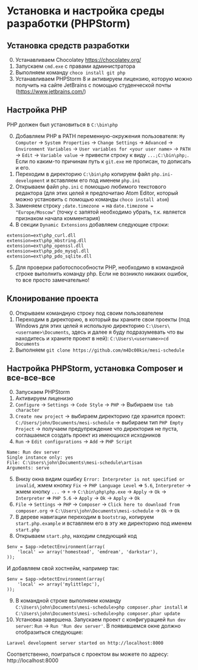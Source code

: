 # Установка и настройка среды разработки (PHPStorm)

## Установка средств разработки

0. Устанавливаем Chocolatey https://chocolatey.org/
1. Запускаем `cmd.exe` с правами администратора
2. Выполняем команду `choco install git php`
3. Устанавливаем PHPStorm 8 и активируем лицензию, которую можно получить на
  сайте JetBrains с помощью студенческой почты (https://www.jetbrains.com/)

## Настройка PHP

PHP должен был установиться в `C:\bin\php`

0. Добавляем PHP в PATH переменную-окружения пользователя: `My Computer` ->
  `System Properties` -> `Change Settings` -> `Advanced` ->
  `Environment Variables` -> `User variables for <your user name>` -> `PATH`
  -> `Edit` -> `Variable value` -> привести строку к виду `...;C:\bin\php;`.
  Если по каким-то причинам путь к `git.exe` не прописан, то дописать и его.
1. Переходим в директорию `C:\bin\php` копируем файл `php.ini-development`
  и вставляем его под именем `php.ini`
2. Открываем файл `php.ini` с помощью любимого текстового редактора (для этих
  целей я предпочитаю Atom Editor, который можно установить с помощью команды
  `choco install atom`)
3. Заменяем строку `;date.timezone =` на `date.timezone = "Europe/Moscow"`
  (точку с запятой необходимо убрать, т.к. является признаком начала
   комментария)
4. В секции `Dynamic Extensions` добавляем следующие строки:
```
extension=ext\php_curl.dll
extension=ext\php_mbstring.dll
extension=ext\php_openssl.dll
extension=ext\php_pdo_mysql.dll
extension=ext\php_pdo_sqlite.dll
```
5. Для проверки работоспособности PHP, необходимо в командной строке выполнить
  команду php. Если не возникло никаких ошибок, то все просто замечательно!

## Клонирование проекта

0. Открываем командную строку под своим пользователем
1. Переходим в директорию, в который вы храните свои проекты (под Windows
  для этих целей я использую директорию `C:\Users\<username>\Documents`, здесь
  и далее я буду подразумевать что вы находитесь и храните проект в ней):
  `C:\Users\<username>>cd Documents`
2. Выполняем `git clone https://github.com/m4Dc00kie/mesi-schedule`

## Настройка PHPStorm, установка Composer и все-все-все

0. Запускаем PHPStorm
1. Активируем лиценизю
2. `Configure` -> `Settings` -> `Code Style` -> `PHP` ->
 Выбираем `Use tab character`
3. `Create new project` -> выбираем директорию где хранится проект:
  `C:/Users/john/Documents/mesi-schedule` -> выбираем тип `PHP Empty Project`
  -> получаем предупреждение что директория не пуста, соглашаемся создать
  проект из имеющихся исходников
4. `Run` -> `Edit configurations` -> `Add` -> `PHP Script`
```
Name: Run dev server
Single instance only: yes
File: C:\Users\john\Documents\mesi-schedule\artisan
Arguments: serve
```
5. Внизу окна видим ошибку `Error: Interpreter is not specified or invalid`,
  жмем кнопку `Fix` -> `PHP Language Level` => `5.6`, `Interpreter` ->
  жмем кнопку `...` -> `+` -> `C:\bin\php\php.exe` -> `Apply` -> `Ok`
  -> `Interpreter` => `PHP 5.6` -> `Apply` -> `Ok` -> `Apply` -> `Ok`
6. `File` -> `Settings` -> `PHP` -> `Composer` ->
  `Click here to download from composer.org` ->
  `C:\Users\john\Documents\mesi-schedule` -> `Ok` -> `Ok`
7. В дереве навигации переходим в `bootstrap`, копируем `start.php.example` и
вставляем его в эту же директорию под именем `start.php`
8. Открываем `start.php`, находим следующий код
```
$env = $app->detectEnvironment(array(
    'local' => array('homestead', 'emdream', 'darkstar'),
));
```
И добавляем свой хостнейм, например так:
```
$env = $app->detectEnvironment(array(
    'local' => array('mylittlepc'),
));
```
9. В командной строке выполняем команду
  `C:\Users\john\Documents\mesi-schedule>php composer.phar install` и
  `C:\Users\john\Documents\mesi-schedule>php composer.phar update`
10. Установка завершена. Запускаем проект с конфигурацией `Run dev server`:
  `Run` -> `Run 'Run dev server'`. В появившемся окне должно отобразиться
  следующие:
  ```
  Laravel development server started on http://localhost:8000
  ```
  Соответственно, поиграться с проектом вы можете по адресу: http://localhost:8000
